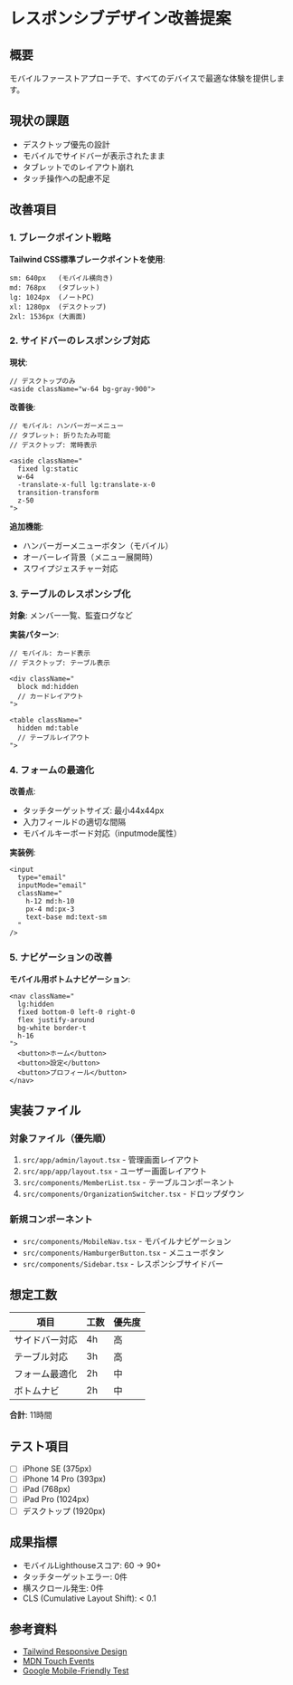 # レスポンシブデザイン改善提案

## 概要

モバイルファーストアプローチで、すべてのデバイスで最適な体験を提供します。

## 現状の課題

- デスクトップ優先の設計
- モバイルでサイドバーが表示されたまま
- タブレットでのレイアウト崩れ
- タッチ操作への配慮不足

## 改善項目

### 1. ブレークポイント戦略

**Tailwind CSS標準ブレークポイントを使用**:
```
sm: 640px   (モバイル横向き)
md: 768px   (タブレット)
lg: 1024px  (ノートPC)
xl: 1280px  (デスクトップ)
2xl: 1536px (大画面)
```

### 2. サイドバーのレスポンシブ対応

**現状**:
```tsx
// デスクトップのみ
<aside className="w-64 bg-gray-900">
```

**改善後**:
```tsx
// モバイル: ハンバーガーメニュー
// タブレット: 折りたたみ可能
// デスクトップ: 常時表示

<aside className="
  fixed lg:static
  w-64
  -translate-x-full lg:translate-x-0
  transition-transform
  z-50
">
```

**追加機能**:
- ハンバーガーメニューボタン（モバイル）
- オーバーレイ背景（メニュー展開時）
- スワイプジェスチャー対応

### 3. テーブルのレスポンシブ化

**対象**: メンバー一覧、監査ログなど

**実装パターン**:
```tsx
// モバイル: カード表示
// デスクトップ: テーブル表示

<div className="
  block md:hidden
  // カードレイアウト
">

<table className="
  hidden md:table
  // テーブルレイアウト
">
```

### 4. フォームの最適化

**改善点**:
- タッチターゲットサイズ: 最小44x44px
- 入力フィールドの適切な間隔
- モバイルキーボード対応（inputmode属性）

**実装例**:
```tsx
<input
  type="email"
  inputMode="email"
  className="
    h-12 md:h-10
    px-4 md:px-3
    text-base md:text-sm
  "
/>
```

### 5. ナビゲーションの改善

**モバイル用ボトムナビゲーション**:
```tsx
<nav className="
  lg:hidden
  fixed bottom-0 left-0 right-0
  flex justify-around
  bg-white border-t
  h-16
">
  <button>ホーム</button>
  <button>設定</button>
  <button>プロフィール</button>
</nav>
```

## 実装ファイル

### 対象ファイル（優先順）

1. `src/app/admin/layout.tsx` - 管理画面レイアウト
2. `src/app/app/layout.tsx` - ユーザー画面レイアウト
3. `src/components/MemberList.tsx` - テーブルコンポーネント
4. `src/components/OrganizationSwitcher.tsx` - ドロップダウン

### 新規コンポーネント

- `src/components/MobileNav.tsx` - モバイルナビゲーション
- `src/components/HamburgerButton.tsx` - メニューボタン
- `src/components/Sidebar.tsx` - レスポンシブサイドバー

## 想定工数

| 項目 | 工数 | 優先度 |
|------|------|--------|
| サイドバー対応 | 4h | 高 |
| テーブル対応 | 3h | 高 |
| フォーム最適化 | 2h | 中 |
| ボトムナビ | 2h | 中 |

**合計**: 11時間

## テスト項目

- [ ] iPhone SE (375px)
- [ ] iPhone 14 Pro (393px)
- [ ] iPad (768px)
- [ ] iPad Pro (1024px)
- [ ] デスクトップ (1920px)

## 成果指標

- モバイルLighthouseスコア: 60 → 90+
- タッチターゲットエラー: 0件
- 横スクロール発生: 0件
- CLS (Cumulative Layout Shift): < 0.1

## 参考資料

- [Tailwind Responsive Design](https://tailwindcss.com/docs/responsive-design)
- [MDN Touch Events](https://developer.mozilla.org/en-US/docs/Web/API/Touch_events)
- [Google Mobile-Friendly Test](https://search.google.com/test/mobile-friendly)
